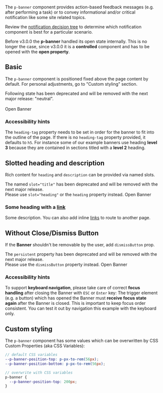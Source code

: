 <ComponentHeading name="Banner"></ComponentHeading>

The `p-banner` component provides action-based feedback messages (e.g. after performing a task) or to convey
informational and/or critical notification like some site related topics.

Review the [notification decision tree](patterns/notifications/decision-tree) to determine which notification component
is best for a particular scenario.

<Notification heading="Attention" heading-tag="h2" state="warning">
  Before v3.0.0 the <strong>p-banner</strong> handled its open state internally. This is no longer the case, since v3.0.0 it is a <strong>controlled</strong> component and has to be opened with the <strong>open property</strong>.
</Notification>

<TableOfContents></TableOfContents>

## Basic

The `p-banner` component is positioned fixed above the page content by default. For personal adjustments, go to "Custom
styling" section.

<Notification heading="Deprecation hint" heading-tag="h3" state="warning">
  Following state has been deprecated and will be removed with the next major release: "neutral".
</Notification>

<Playground :frameworkMarkup="stateMarkup" :config="config">
  <PlaygroundSelect v-model="state" :values="states" name="state"></PlaygroundSelect>
  <br><br>
  <p-button type="button" :theme="theme" @click="isBannerStateOpen = true">Open Banner</p-button>
  <p-banner :theme="theme" :open="isBannerStateOpen" heading="Some Heading" heading-tag="h3" description="Some Description" :state="state"
    @dismiss="isBannerStateOpen = false"></p-banner>
</Playground>

### <A11yIcon></A11yIcon> Accessibility hints

The `heading-tag` property needs to be set in order for the banner to fit into the outline of the page. If there is no
`heading-tag` property provided, it defaults to `h5`. For instance some of our example banners use heading **level 3**
because they are contained in sections titled with a **level 2** heading.

## Slotted heading and description

Rich content for `heading` and `description` can be provided via named slots.

<Notification heading="Deprecation hint" heading-tag="h3" state="warning">
  The named <code>slot="title"</code> has been deprecated and will be removed with the next major release.<br>
  Please use <code>slot="heading"</code> or the <code>heading</code> property instead.
</Notification>

<Playground :markup="slottedHeadingDescriptionMarkup" :config="config">
  <p-button type="button" :theme="theme" @click="isBannerSlottedOpen = true">Open Banner</p-button>
  <p-banner :theme="theme" :open="isBannerSlottedOpen" :state="state" @dismiss="isBannerSlottedOpen = false">
  <h3 slot="heading">Some heading with a <a href="https://porsche.com">link</a></h3> <span slot="description">Some
  description. You can also add inline <a href="https://porsche.com">links</a> to route to another page.</span>
  </p-banner>
</Playground>

## Without Close/Dismiss Button

If the **Banner** shouldn't be removable by the user, add `dismissButton` prop.

<Notification heading="Deprecation hint" heading-tag="h3" state="warning">
  The <code>persistent</code> property has been deprecated and will be removed with the next major release.<br>
  Please use the <code>dismissButton</code> property instead.
</Notification>

<Playground :markup="dismissButtonMarkup" :config="config">
  <p-button type="button" :theme="theme" @click="isBannerDismissBtnOpen = true">Open Banner</p-button>
  <p-banner :theme="theme" :open="isBannerDismissBtnOpen" heading="Some Heading" heading-tag="h3" description="Some Description"
    :state="state" dismiss-button="false"></p-banner>
</Playground>

### <A11yIcon></A11yIcon> Accessibility hints

To support **keyboard navigation**, please take care of correct **focus handling** after closing the Banner with `ESC`
or `Enter` key: The trigger element (e.g. a button) which has opened the Banner must **receive focus state again** after
the Banner is closed. This is important to keep focus order consistent. You can test it out by navigation this example
with the keyboard only.

## Custom styling

The `p-banner` component has some values which can be overwritten by CSS Custom Properties (aka CSS Variables):

```scss
// default CSS variables
--p-banner-position-top: p-px-to-rem(56px);
--p-banner-position-bottom: p-px-to-rem(56px);

// overwrite with CSS variables
p-banner {
  --p-banner-position-top: 200px;
}
```

<script lang="ts">
import Vue from 'vue';
import Component from 'vue-class-component';
import type { Theme } from '@/models';
import { BANNER_STATES, BANNER_STATES_DEPRECATED } from './banner-utils'; 
import { getBannerCodeSamples } from '@porsche-design-system/shared'; 

@Component
export default class Code extends Vue {
  config = { themeable: true };
  get theme(): Theme {
    return this.$store.getters.playgroundTheme;
  }

  codeExample = getBannerCodeSamples();

  isBannerStateOpen = false;
  isBannerSlottedOpen = false;
  isBannerDismissBtnOpen = false;

  state = 'info';
  states = BANNER_STATES.map(item => BANNER_STATES_DEPRECATED.includes(item) ? item + ' (deprecated)' : item);
  
  get stateMarkup() { 
    return Object.entries(getBannerCodeSamples()).reduce((result, [key, markup]) => ({
      ...result,
      [key]: markup
        .replace(/(state:) 'success'/, `$1 '${this.state}'`)
    }), {});
  }

  get slottedHeadingDescriptionMarkup() {
    return `<p-banner open="false" state="${this.state}">
  <h3 slot="heading">Some heading with a <a href="https://porsche.com">link</a></h3>
  <span slot="description">Some description. You can also add inline <a href="https://porsche.com">links</a> to route to another page.</span>
</p-banner>`
};
    
  get dismissButtonMarkup() {
    return `<p-banner open="false" heading="Some Heading" heading-tag="h3" description="Some Description" state="${this.state}" dismiss-button="false"></p-banner>`};

  mounted(): void {
    const banners = document.querySelectorAll('p-banner');
    banners.forEach((el) => el.addEventListener("dismiss", () => console.log("dismissed")));

    // scroll to top since banners have autofocus on close button via componentDidLoad
    componentsReady(this.$el).then(() => {
      document.querySelector('html').scrollTop = 0;
    });
  }
}
</script>
